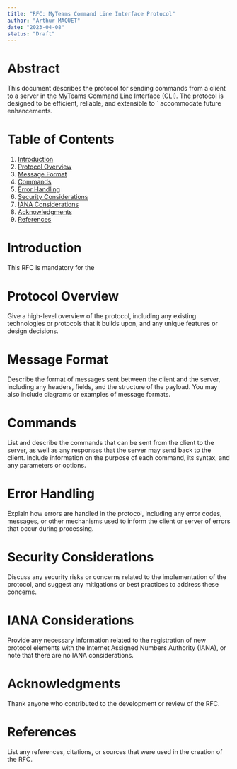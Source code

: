 ```yaml
---
title: "RFC: MyTeams Command Line Interface Protocol"
author: "Arthur MAQUET"
date: "2023-04-08"
status: "Draft"
---
```


# Abstract

This document describes the protocol for sending commands from a client to a server in the MyTeams 
Command Line Interface (CLI). The protocol is designed to be efficient, reliable, and extensible to `
accommodate future enhancements.

# Table of Contents

1. [Introduction](#introduction)
2. [Protocol Overview](#protocol-overview)
3. [Message Format](#message-format)
4. [Commands](#commands)
5. [Error Handling](#error-handling)
6. [Security Considerations](#security-considerations)
7. [IANA Considerations](#iana-considerations)
8. [Acknowledgments](#acknowledgments)
9. [References](#references)

# Introduction

This RFC is mandatory for the 

# Protocol Overview

Give a high-level overview of the protocol, including any existing technologies or protocols that it builds upon, 
and any unique features or design decisions.

# Message Format

Describe the format of messages sent between the client and the server, including any headers, fields, and the 
structure of the payload. You may also include diagrams or examples of message formats.

# Commands

List and describe the commands that can be sent from the client to the server, as well as any responses that the server may send back to the client. Include information on the purpose of each command, its syntax, and any parameters or options.

# Error Handling

Explain how errors are handled in the protocol, including any error codes, messages, or other mechanisms used to inform the client or server of errors that occur during processing.

# Security Considerations

Discuss any security risks or concerns related to the implementation of the protocol, and suggest any mitigations or best practices to address these concerns.

# IANA Considerations

Provide any necessary information related to the registration of new protocol elements with the Internet Assigned Numbers Authority (IANA), or note that there are no IANA considerations.

# Acknowledgments

Thank anyone who contributed to the development or review of the RFC.

# References

List any references, citations, or sources that were used in the creation of the RFC.
